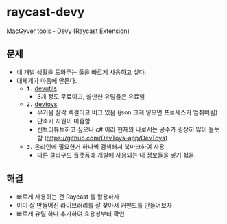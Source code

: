 # raycast-devy
MacGyver tools - Devy (Raycast Extension)

## 문제

- 내 개발 생활을 도와주는 툴을 빠르게 사용하고 싶다.
- 대체제가 마음에 안든다.
  - **`1.`** [devutils](https://devutils.com/)
    - 3개 정도 무료이고, 쓸만한 유틸들은 유료임
  - **`2.`** [devtoys](https://devtoys.app/)
    - 무거움 살짝 렉걸리고 버그 있음 (json 크게 넣으면 프로세스가 멈춰버림)
    - 단축키 지원이 미흡함
    - 컨트리뷰트하고 싶으나 c# 이라 현재의 나로서는 공수가 굉장히 많이 들듯함 (https://github.com/DevToys-app/DevToys)
  - **`3.`** 온라인에 필요한거 하나씩 검색해서 북마크하여 사용
    - 다른 클라우드 플랫폼에 개발에 사용되는 내 정보들을 넣기 싫음.

## 해결

- 빠르게 사용하는 건 Raycast 를 활용하자
- 이미 잘 만들어진 라이브러리를 잘 찾아서 커맨드를 만들어보자
- 빠르게 유틸 하나 추가하여 효용성부터 확인
